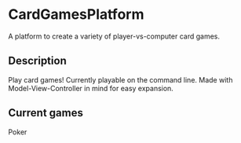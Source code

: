 # CardGamesPlatform
A platform to create a variety of player-vs-computer card games.

## Description
Play card games! Currently playable on the command line.
Made with Model-View-Controller in mind for easy expansion.

## Current games
Poker
